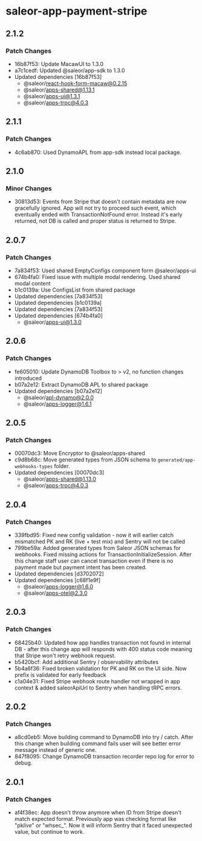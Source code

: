 # saleor-app-payment-stripe

## 2.1.2

### Patch Changes

- 16b87f53: Update MacawUI to 1.3.0
- a7c1cedf: Updated @saleor/app-sdk to 1.3.0
- Updated dependencies [16b87f53]
  - @saleor/react-hook-form-macaw@0.2.15
  - @saleor/apps-shared@1.13.1
  - @saleor/apps-ui@1.3.1
  - @saleor/apps-trpc@4.0.3

## 2.1.1

### Patch Changes

- 4c6ab870: Used DynamoAPL from app-sdk instead local package.

## 2.1.0

### Minor Changes

- 30813d53: Events from Stripe that doesn't contain metadata are now gracefully ignored. App will not try to proceed such event, which eventually ended with TransactionNotFound error. Instead it's early returned, not DB is called and proper status is returned to Stripe.

## 2.0.7

### Patch Changes

- 7a834f53: Used shared EmptyConfigs component form @saleor/apps-ui
- 674b4fa0: Fixed issue with multiple modal rendering. Used shared modal content
- b1c0139a: Use ConfigsList from shared package
- Updated dependencies [7a834f53]
- Updated dependencies [b1c0139a]
- Updated dependencies [7a834f53]
- Updated dependencies [674b4fa0]
  - @saleor/apps-ui@1.3.0

## 2.0.6

### Patch Changes

- fe605010: Update DynamoDB Toolbox to > v2, no function changes introduced
- b07a2e12: Extract DynamoDB APL to shared package
- Updated dependencies [b07a2e12]
  - @saleor/apl-dynamo@2.0.0
  - @saleor/apps-logger@1.6.1

## 2.0.5

### Patch Changes

- 00070dc3: Move Encryptor to @saleor/apps-shared
- c9d8b68c: Move generated types from JSON schema to `generated/app-webhooks-types` folder.
- Updated dependencies [00070dc3]
  - @saleor/apps-shared@1.13.0
  - @saleor/apps-trpc@4.0.3

## 2.0.4

### Patch Changes

- 339fbd95: Fixed new config validation - now it will earlier catch mismatched PK and RK (live + test mix) and Sentry will not be called
- 799be59a: Added generated types from Saleor JSON schemas for webhooks. Fixed missing actions for TransactionInitializeSession. After this change staff user can cancel transaction even if there is no payment made but payment intent has been created.
- Updated dependencies [d3702072]
- Updated dependencies [c68f1e9f]
  - @saleor/apps-logger@1.6.0
  - @saleor/apps-otel@2.3.0

## 2.0.3

### Patch Changes

- 68425b40: Updated how app handles transaction not found in internal DB - after this change app will responds with 400 status code meaning that Stripe won't retry webhook request.
- b5420bcf: Add additional Sentry / observability attributes
- 5b4a6f36: Fixed broken validation for PK and RK on the UI side. Now prefix is validated for early feedback
- c1a04e31: Fixed Stripe webhook route handler not wrapped in app context & added saleorApiUrl to Sentry when handling tRPC errors.

## 2.0.2

### Patch Changes

- a8cd0eb5: Move building command to DynamoDB into try / catch. After this change when building command fails user will see better error message instead of generic one.
- 847f8095: Change DynamoDB transaction recorder repo log for error to debug.

## 2.0.1

### Patch Changes

- af4f38ec: App doesn't throw anymore when ID from Stripe doesn't match expected format. Previously app was checking format like "pk*live*" or "whsec\_". Now it will inform Sentry that it faced unexpected value, but continue to work.
